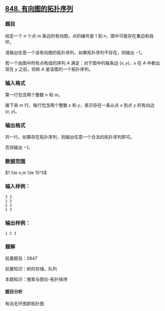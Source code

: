 ## [848\. 有向图的拓扑序列](https://www.acwing.com/problem/content/850/)

### 题目

给定一个 $n$ 个点 $m$ 条边的有向图，点的编号是 $1$ 到 $n$，图中可能存在重边和自环。

请输出任意一个该有向图的拓扑序列，如果拓扑序列不存在，则输出 $-1$。

若一个由图中所有点构成的序列 $A$ 满足：对于图中的每条边 $(x, y)$，$x$ 在 $A$ 中都出现在 $y$ 之前，则称 $A$ 是该图的一个拓扑序列。

### 输入格式

第一行包含两个整数 $n$ 和 $m$。

接下来 $m$ 行，每行包含两个整数 $x$ 和 $y$，表示存在一条从点 $x$ 到点 $y$ 的有向边 $(x, y)$。

### 输出格式

共一行，如果存在拓扑序列，则输出任意一个合法的拓扑序列即可。

否则输出 $-1$。

### 数据范围

$1 \\le n,m \\le 10^5$

### 输入样例：

```
3 3
1 2
2 3
1 3
```

### 输出样例：

```
1 2 3
```

### 题解

前置题目：0847

前置知识：树的存储，队列

本题知识：搜索与图论-拓扑排序

#### 题目分析

有向无环图即拓扑图

